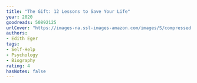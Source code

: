 ```yaml
---
title: "The Gift: 12 Lessons to Save Your Life"
year: 2020
goodreads: 50892125
urlCover: "https://images-na.ssl-images-amazon.com/images/S/compressed.photo.goodreads.com/books/1598382958i/50892125.jpg"
authors:
- Edith Eger
tags:
- Self-Help
- Psychology
- Biography
rating: 4
hasNotes: false
---
```

